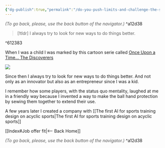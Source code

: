 ```yaml
---
{"dg-publish":true,"permalink":"/do-you-push-limits-and-challenge-the-status-quo/","dgHomeLink":true,"dgPassFrontmatter":false,"dgShowBacklinks":false,"dgShowLocalGraph":false,"dgShowInlineTitle":false}
---
```




<div class="transclusion internal-embed is-loaded"><div class="markdown-embed">




<font color="#595959">*(To go back, please, use the back button of the navigator.)*</font> 
^a12d38



</div></div>


> [!tldr] 
> I always try to look for new ways to do things better.

^612383

When I was a child I was marked by this cartoon serie called [Once Upon a Time... The Discoverers](https://www.imdb.com/title/tt0284737/)

![](https://occ-0-56-33.1.nflxso.net/dnm/api/v6/X194eJsgWBDE2aQbaNdmCXGUP-Y/AAAABaoqjEYFAx5HP0itZUJicZ99d50FCIJ9Db4ik2U5mOOx28Jy7MhtAnqvRjmudoWf_IpIdF4qHJzu8uw2m0SOzQexyqwZaocp2QPb.jpg?r=aaa)

Since then I always try to look for new ways to do things better. And not only as an innovator but also as an entrepreneur since I was a kid.

I remember how some players, with the status quo mentality, laughed at me in a friendly way because I invented a way to make the ball hand protection by sewing them together to extend their use. 

A few years later I created a company with [[The first AI for sports training design on acyclic sports|The first AI for sports training design on acyclic sports]]



<div class="transclusion internal-embed is-loaded"><div class="markdown-embed">





[[Index#Job offer fit|<-- Back Home]]

<div class="transclusion internal-embed is-loaded"><div class="markdown-embed">




<font color="#595959">*(To go back, please, use the back button of the navigator.)*</font> 
^a12d38



</div></div>


</div></div>

